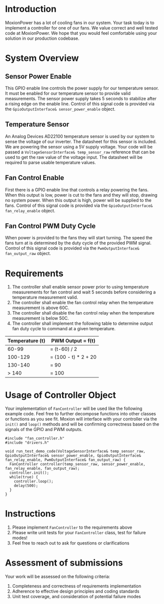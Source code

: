 # Introduction
MoxionPower has a lot of cooling fans in our system. Your task today is to implement a controller for one of our fans. We value correct and well tested code at MoxionPower. We hope that you would feel comfortable using your solution in our production codebase.

# System Overview
## Sensor Power Enable
This GPIO enable line controls the power supply for our temperature sensor. It must be enabled for our temperature sensor to provide valid measurements. The sensor power supply takes 5 seconds to stabilize after a rising edge on the enable line. Control of this signal code is provided via the `GpioOutputInterface& sensor_power_enable` object.

## Temperature Sensor
An Analog Devices AD22100 temperature sensor is used by our system to sense the voltage of our inverter. The datasheet for this sensor is included. We are powering the sensor using a 5V supply voltage. Your code will be passed a `VoltageSensorInterface& temp_sensor_raw` reference that can be used to get the raw value of the voltage input. The datasheet will be required to parse usable temperature values.

## Fan Control Enable
First there is a GPIO enable line that controls a relay powering the fans. When this output is low, power is cut to the fans and they will stop, drawing no system power. When this output is high, power will be supplied to the fans. Control of this signal code is provided via the `GpioOutputInterface& fan_relay_enable` object.

## Fan Control PWM Duty Cycle
When power is provided to the fans they will start turning. The speed the fans turn at is determined by the duty cycle of the provided PWM signal. Control of this signal code is provided via the `PwmOutputInterface& fan_output_raw` object.

# Requirements
1. The controller shall enable sensor power prior to using temperature measurements for fan control and wait 5 seconds before considering a temperature measurement valid.
2. The controller shall enable the fan control relay when the temperature measurement is above 60C.
3. The controller shall disable the fan control relay when the temperature measurement is below 50C.
4. The controller shall implement the following table to determine output fan duty cycle to command at a given temperature.

| Temperature (t) | PWM Output = f(t)        |
|-----------------|----------------------|
| 60-99           | = (t-60) / 2       |
| 100-129         | = (100 - t) * 2 + 20 |
| 130-140         | = 90                 |
| > 140           | = 100                |


# Usage of Controller Object
Your implementation of `FanController` will be used like the following example code. Feel free to further decompose functions into other classes or functions as you see fit. Moxion will interface with your controller via the `init()` and `loop()` methods and will be confirming correctness based on the signals of the GPIO and PWM outputs.

```
#include "fan_controller.h"
#include "drivers.h"

void run_test_demo_code(VoltageSensorInterface& temp_sensor_raw, GpioOutputInterface& sensor_power_enable, GpioOutputInterface& fan_relay_enable, PwmOutputInterface& fan_output_raw) {
  FanController controller(temp_sensor_raw, sensor_power_enable, fan_relay_enable, fan_output_raw);
  controller.init();
  while(true) {
    controller.loop();
    delay(500);
  }
}
```

# Instructions
1. Please implement `FanController` to the requirements above
2. Please write unit tests for your `FanController` class, test for failure modes!
3. Feel free to reach out to ask for questions or clarifications

# Assessment of submissions

Your work will be assessed on the following criteria:
1. Completeness and correctness of requirements implementation
2. Adherence to effective design principles and coding standards
3. Unit test coverage, and consideration of potential failure modes
